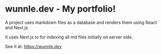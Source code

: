 # wunnle.dev - My portfolio!

A project uses markdown files as a database and renders them using React and Next.js

It uses Next.js to for indexing all md files initially on server side. 

See it at: https://wunnle.dev

